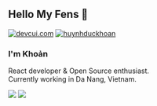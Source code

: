 ## Hello My Fens 👋
[![devcui.com](https://img.shields.io/badge/Blog-devcui.com-lightgrey "devcui.com")](https://devcui.com "devcui.com")
[![huynhduckhoan](https://img.shields.io/badge/skype-huynhduckhoan-blue "huynhduckhoan")](https://join.skype.com/invite/niUom6aZDDwa "devcui.com")



### I'm Khoản

React developer & Open Source enthusiast.<br>
Currently working in Da Nang, Vietnam.<br>

<img src="https://github-readme-stats.vercel.app/api/top-langs/?username=anuraghazra&layout=compact&theme=onedark&hide_border=true">

<img src="https://github-readme-stats.vercel.app/api?username=f97&show_icons=true&theme=onedark&show_icons=true&hide_border=true">

